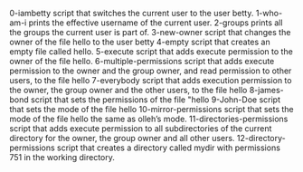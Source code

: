 0-iambetty script that switches the current user to the user betty.
1-who-am-i prints the effective username of the current user.
2-groups prints all the groups the current user is part of.
3-new-owner script that changes the owner of the file hello to the user betty
4-empty script that creates an empty file called hello.
5-execute script that adds execute permission to the owner of the file hello.
6-multiple-permissions script that adds execute permission to the owner and the group owner, and read permission to other users, to the file hello
7-everybody script that adds execution permission to the owner, the group owner and the other users, to the file hello
8-james-bond script that sets the permissions of the file "hello
9-John-Doe script that sets the mode of the file hello
10-mirror-permissions script that sets the mode of the file hello the same as olleh’s mode.
11-directories-permissions script that adds execute permission to all subdirectories of the current directory for the owner, the group owner and all other users.
12-directory-permissions script that creates a directory called mydir with permissions 751 in the working directory. 
